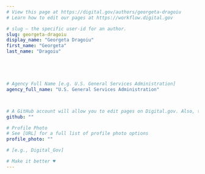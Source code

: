 ```yaml
---
# View this page at https://digital.gov/authors/georgeta-dragoiu
# Learn how to edit our pages at https://workflow.digital.gov

# slug — the specific user-id for an author.
slug: georgeta-dragoiu
display_name: "Georgeta Dragoiu"
first_name: "Georgeta"
last_name: "Dragoiu"





# Agency Full Name [e.g. U.S. General Services Administration]
agency_full_name: "U.S. General Services Administration"



# A GitHub account will allow you to edit pages on Digital.gov. Also, the image used in your GitHub account can be used to populate your digital.gov profile photo. Learn more about getting a Github account at [URL]
github: ""

# Profile Photo
# See [URL] for a full list of profile photo options
profile_photo: ""

# [e.g., Digital_Gov]

# Make it better ♥
---
```


